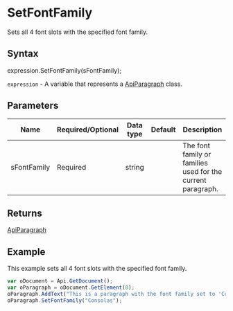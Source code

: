 # SetFontFamily

Sets all 4 font slots with the specified font family.

## Syntax

expression.SetFontFamily(sFontFamily);

`expression` - A variable that represents a [ApiParagraph](../ApiParagraph.md) class.

## Parameters

| **Name** | **Required/Optional** | **Data type** | **Default** | **Description** |
| ------------- | ------------- | ------------- | ------------- | ------------- |
| sFontFamily | Required | string |  | The font family or families used for the current paragraph. |

## Returns

[ApiParagraph](../../ApiParagraph/ApiParagraph.md)

## Example

This example sets all 4 font slots with the specified font family.

```javascript
var oDocument = Api.GetDocument();
var oParagraph = oDocument.GetElement(0);
oParagraph.AddText("This is a paragraph with the font family set to 'Consolas'.");
oParagraph.SetFontFamily("Consolas");
```
